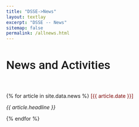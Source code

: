 ```yaml
---
title: "DSSE->News"
layout: textlay
excerpt: "DSSE -- News"
sitemap: false
permalink: /allnews.html
---
```



<h2 style="font-family: 'Roboto', sans-serif; font-weight: 500; font-size: 32px;">News and Activities</h2>
<br>

{% for article in site.data.news %}
<span style="color: #7a0000;">[{{ article.date }}]</span>
<p><em>{{ article.headline }}</em></p>
{% endfor %}
